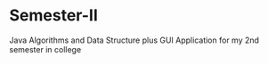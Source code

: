 # Semester-II
Java Algorithms and Data Structure plus GUI Application for my 2nd semester in college
